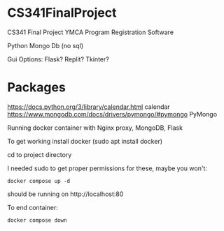 # CS341FinalProject
CS341 Final Project YMCA Program Registration Software

Python
Mongo Db (no sql)

Gui Options:
Flask?
Replit?
Tkinter?

Packages
=======================
https://docs.python.org/3/library/calendar.html calendar
https://www.mongodb.com/docs/drivers/pymongo/#pymongo PyMongo 

Running docker container with Nginx proxy, MongoDB, Flask

To get working install docker (sudo apt install docker)

cd to project directory

I needed sudo to get proper permissions for these, maybe you won't:

```console
docker compose up -d
```

should be running on http://localhost:80

To end container: 
```console
docker compose down
```
